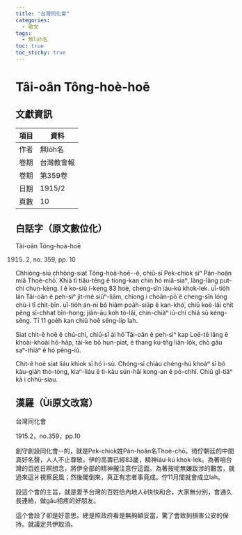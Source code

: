 ```yaml
---
title: "台灣同化會"
categories:
  - 散文
tags:
  - 無lo̍h名
toc: true
toc_sticky: true
---
```


# Tâi-oân Tông-hoè-hoē

## 文獻資訊

| 項目 | 資料 |
|---|---|
| 作者 | 無lo̍h名 |
| 卷期 | 台灣教會報 |
| 卷期 | 第359卷 |
| 日期 | 1915/2 |
| 頁數 | 10 |

## 白話字（原文數位化）

Tâi-oân Tông-hoà-hoē

1915. 2, no. 359, pp. 10

Chhiòng-siú chhòng-siat Tông-hoà-hoē--ê, chiū-sī Pek-chiok sìⁿ Pán-hoân miâ Thoè-chō͘. Khiā tī tiâu-têng ê tiong-kan chin hó miâ-siaⁿ, lâng-lâng put-chí chun-kèng. I ê ko-siū í-keng 83 hoè, cheng-sîn iáu-kú khok-lek. uī-tio̍h lán Tâi-oân ê peh-sìⁿ ji̍t-mê siūⁿ-liām, chiong i choân-pō͘ ê cheng-sîn lóng chù-ì tī chit-bīn. uī-tio̍h án-ni bô hiâm poa̍h-sia̍p ê kan-khó͘, chiū koè-lâi chit pêng sī-chhat bîn-hong; jiân-āu koh tò-lâi, chin-chiàⁿ iú-chì chiá sū kéng-sêng. Tī 11 goe̍h kan chiū hoē sêng-li̍p lah.

Siat chit-ê hoē ê chú-chí, chiū-sī ài hō͘ Tâi-oân ê peh-sìⁿ kap Loē-tē lâng ē khoài-khoài hô-ha̍p, tāi-ke bô hun-piat, ē thang kú-tn̂g liân-lo̍k, chò gâu saⁿ-thiàⁿ ê hó pêng-iú.

Chit-ê hoē siat liáu khiok sī hó ì-sù. Chóng-sī chiàu chèng-hú khoàⁿ sī bô kàu-gia̍h thò-tòng, kiaⁿ-liáu ē tì-kàu sún-hāi kong-an ê pó-chhî. Chiū gī-tiāⁿ kā i chhú-siau.

## 漢羅（Ùi原文改寫）

台灣同化會

1915.2，no.359，pp.10

創守創設同化會--的，就是Pek-chiok姓Pán-hoân名Thoè-chō͘。徛佇朝廷的中間真好名聲，人人不止尊敬。伊的高壽已經83歲，精神iáu-kú khok-lek。為著咱台灣的百姓日暝想念，將伊全部的精神攏注意佇這面。為著按呢無嫌跋涉的艱苦，就過來這爿視察民風；然後閣倒來，真正有志者事竟成。佇11月間就會成立lah。

設這个會的主旨，就是愛予台灣的百姓佮內地人ē快快和合，大家無分別，會通久長連絡，做gâu相疼的好朋友。

這个會設了卻是好意思。總是照政府看是無夠額妥當，驚了會致到損害公安的保持。就議定共伊取消。
